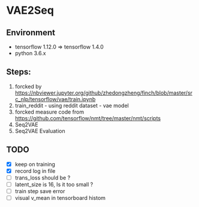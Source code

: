 # VAE2Seq

## Environment
  - tensorflow 1.12.0 => tensorflow 1.4.0
  - python 3.6.x

## Steps:
  1. forcked by https://nbviewer.jupyter.org/github/zhedongzheng/finch/blob/master/src_nlp/tensorflow/vae/train.ipynb
  2. train_reddit
    - using reddit dataset
    - vae model
  3. forcked measure code from https://github.com/tensorflow/nmt/tree/master/nmt/scripts
  4. Seq2VAE
  5. Seq2VAE Evaluation

## TODO
  - [x] keep on training
  - [x] record log in file
  - [ ] trans_loss should be ?
  - [ ] latent_size is 16, Is it too small ?
  - [ ] train step save error
  - [ ] visual v_mean in tensorboard histom